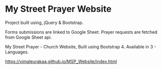 # My Street Prayer Website
Project built using,
jQuery & Bootstrap.

Forms submissions are linked to Google Sheet.
Prayer requests are fetched from Google Sheet api.

My Street Prayer - Church Website, Built using Bootstrap 4. Available in 3 - Languages.

https://vimaleurakaa.github.io/MSP_Website/index.html
